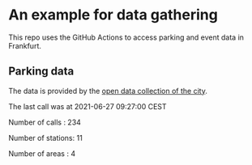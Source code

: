 # An example for data gathering

This repo uses the GitHub Actions to access parking and event data in Frankfurt.

## Parking data
The data is provided by the [open data collection of the city](https://www.offenedaten.frankfurt.de/).

The last call was at 2021-06-27 09:27:00 CEST

Number of calls   : 234

Number of stations:  11

Number of areas   :   4

